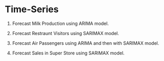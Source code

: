 # Time-Series

1. Forecast Milk Production using ARIMA model.

2. Forecast Restraunt Visitors using SARIMAX model.

3. Forecast Air Passengers using ARIMA and then with SARIMAX model.

4. Forecast Sales in Super Store using SARIMAX model.
